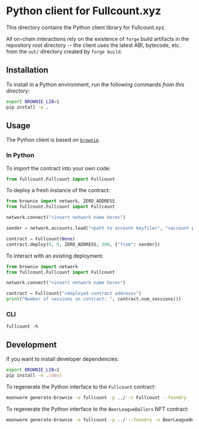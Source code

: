 # Python client for Fullcount.xyz

This directory contains the Python client library for Fullcount.xyz.

All on-chain interactions rely on the existence of `forge` build artifacts in the repository root
directory -- the client uses the latest ABI, bytecode, etc. from the `out/` directory created
by `forge build`.

## Installation

To install in a Python environment, run the following commands *from this directory*:

```bash
export BROWNIE_LIB=1
pip install -e .
```

## Usage

The Python client is based on [`brownie`](https://github.com/eth-brownie/brownie).

### In Python

To import the contract into your own code:

```python
from fullcount.Fullcount import Fullcount
```

To deploy a fresh instance of the contract:

```python
from brownie import network, ZERO_ADDRESS
from fullcount.Fullcount import Fullcount

network.connect("<insert network name here>")

sender = network.accounts.load("<path to account keyfile>", "<account password>")

contract = Fullcount(None)
contract.deploy(0, 0, ZERO_ADDRESS, 300, {"from": sender})
```

To interact with an existing deployment:

```python
from brownie import network
from fullcount.Fullcount import Fullcount

network.connect("<insert network name here>")

contract = Fullcount("<deployed contract address>")
print("Number of sessions on contract: ", contract.num_sessions())
```

### CLI

```
fullcount -h
```

## Development

If you want to install developer dependencies:

```bash
export BROWNIE_LIB=1
pip install -e .[dev]
```

To regenerate the Python interface to the `Fullcount` contract:

```bash
moonworm generate-brownie -o fullcount -p ../ -n Fullcount --foundry
```

To regenerate the Python interface to the `BeerLeagueBallers` NFT contract:

```bash
moonworm generate-brownie -o fullcount -p ../ --foundry -n BeerLeagueBallers --sol-filename Players.sol
```
